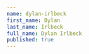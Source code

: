 ```yaml
---
name: dylan-irlbeck
first_name: Dylan
last_name: Irlbeck
full_name: Dylan Irlbeck
published: true
---
```

